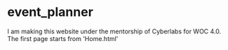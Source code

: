# event_planner
I am making this website under the mentorship of Cyberlabs for WOC 4.0.
The first page starts from 'Home.html'
